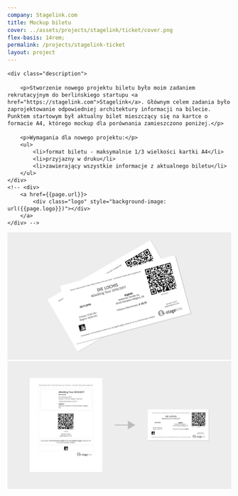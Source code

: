 ```yaml
---
company: Stagelink.com
title: Mockup biletu
cover: ../assets/projects/stagelink/ticket/cover.png
flex-basis: 14rem;
permalink: /projects/stagelink-ticket
layout: project
---
```



<div class="details">

	<div class="description">

		<p>Stworzenie nowego projektu biletu było moim zadaniem rekrutacyjnym do berlińskiego startupu <a href="https://stagelink.com">Stagelink</a>. Głównym celem zadania było zaprojektowanie odpowiedniej architektury informacji na bilecie. Punktem startowym był aktualny bilet mieszczący się na kartce o formacie A4, którego mockup dla porównania zamieszczono poniżej.</p>

		<p>Wymagania dla nowego projektu:</p>
		<ul>
			<li>format biletu - maksymalnie 1/3 wielkości kartki A4</li>
			<li>przyjazny w druku</li>
			<li>zawierający wszystkie informacje z aktualnego biletu</li>
		</ul>
	</div>
	<!-- <div>
		<a href={{page.url}}>
			<div class="logo" style="background-image: url({{page.logo}})"></div>
		</a>
	</div> -->
</div>

<div class="project-image">
	<img src="../assets/projects/stagelink/ticket/cover.png" />
</div>
<div class="project-image">
	<img src="../assets/projects/stagelink/ticket/2.png" />
</div>
